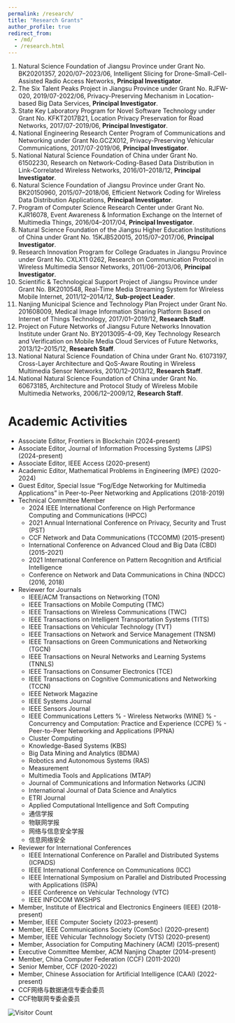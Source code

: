 ```yaml
---
permalink: /research/
title: "Research Grants"
author_profile: true
redirect_from: 
  - /md/
  - /research.html
---
```


1. Natural Science Foundation of Jiangsu Province under Grant No. BK20201357, 2020/07–2023/06, Intelligent Slicing for Drone-Small-Cell-Assisted Radio Access Networks, **Principal Investigator**.
2. The Six Talent Peaks Project in Jiangsu Province under Grant No. RJFW-020, 2019/07-2022/06, Privacy-Preserving Mechanism in Location-based Big Data Services, **Principal Investigator**.
3. State Key Laboratory Program for Novel Software Technology under Grant No. KFKT2017B21, Location Privacy Preservation for Road Networks, 2017/07-2019/06, **Principal Investigator**. 
4. National Engineering Research Center Program of Communications and Networking under Grant No.GCZX012, Privacy-Preserving Vehicular Communications, 2017/07-2019/06, **Principal Investigator**.
5. National Natural Science Foundation of China under Grant No. 61502230, Research on Network-Coding-Based Data Distribution in Link-Correlated Wireless Networks, 2016/01–2018/12, **Principal Investigator**. 
6. Natural Science Foundation of Jiangsu Province under Grant No. BK20150960, 2015/07–2018/06, Efficient Network Coding for Wireless Data Distribution Applications, **Principal Investigator**. 
7. Program of Computer Science Research Center under Grant No. KJR16078, Event Awareness & Information Exchange on the Internet of Multimedia Things, 2016/04–2017/04, **Principal Investigator**. 
8. Natural Science Foundation of the Jiangsu Higher Education Institutions of China under Grant No. 15KJB520015, 2015/07–2017/06, **Principal Investigator**. 
9. Research Innovation Program for College Graduates in Jiangsu Province under Grant No. CXLX11 0262, Research on Communication Protocol in Wireless Multimedia Sensor Networks, 2011/06–2013/06, **Principal Investigator**. 
10. Scientific & Technological Support Project of Jiangsu Province under Grant No. BK2010548, Real-Time Media Streaming System for Wireless Mobile Internet, 2011/12–2014/12, **Sub-project Leader**. 
11. Nanjing Municipal Science and Technology Plan Project under Grant No. 201608009, Medical Image Information Sharing Platform Based on Internet of Things Technology, 2017/01–2019/12, **Research Staff**.
12. Project on Future Networks of Jiangsu Future Networks Innovation Institute under Grant No. BY2013095-4-09, Key Technology Research and Verification on Mobile Media Cloud Services of Future Networks, 2013/12–2015/12, **Research Staff**. 
13. National Natural Science Foundation of China under Grant No. 61073197, Cross-Layer Architecture and QoS-Aware Routing in Wireless Multimedia Sensor Networks, 2010/12–2013/12, **Research Staff**. 
14. National Natural Science Foundation of China under Grant No. 60673185, Architecture and Protocol Study of Wireless Mobile Multimedia Networks, 2006/12–2009/12, **Research Staff**. 

# Academic Activities

- Associate Editor, Frontiers in Blockchain (2024-present)
- Associate Editor, Journal of Information Processing Systems (JIPS) (2024-present)
- Associate Editor, IEEE Access (2020-present)
- Academic Editor, Mathematical Problems in Engineering (MPE) (2020-2024)
- Guest Editor, Special Issue “Fog/Edge Networking for Multimedia Applications” in Peer-to-Peer Networking and Applications (2018-2019)
- Technical Committee Member
  - 2024 IEEE International Conference on High Performance Computing and Communications (HPCC)
  - 2021 Annual International Conference on Privacy, Security and Trust (PST)
  - CCF Network and Data Communications (TCCOMM) (2015-present)
  - International Conference on Advanced Cloud and Big Data (CBD) (2015-2021)
  - 2021 International Conference on Pattern Recognition and Artificial Intelligence
  - Conference on Network and Data Communications in China (NDCC) (2016, 2018)
- Reviewer for Journals
  - IEEE/ACM Transactions on Networking (TON)
  - IEEE Transactions on Mobile Computing (TMC)
  - IEEE Transactions on Wireless Communications (TWC)
  - IEEE Transactions on Intelligent Transportation Systems (TITS)
  - IEEE Transactions on Vehicular Technology (TVT)
  - IEEE Transactions on Network and Service Management (TNSM)
  - IEEE Transactions on Green Communications and Networking (TGCN) 
  - IEEE Transactions on Neural Networks and Learning Systems (TNNLS) 
  - IEEE Transactions on Consumer Electronics (TCE) 
  - IEEE Transactions on Cognitive Communications and Networking (TCCN) 
  - IEEE Network Magazine
  - IEEE Systems Journal
  - IEEE Sensors Journal
  - IEEE Communications Letters
%  - Wireless Networks (WINE)
%  - Concurrency and Computation: Practice and Experience (CCPE)
%  - Peer-to-Peer Networking and Applications (PPNA)
  - Cluster Computing
  - Knowledge-Based Systems (KBS)
  - Big Data Mining and Analytics (BDMA)
  - Robotics and Autonomous Systems (RAS)
  - Measurement
  - Multimedia Tools and Applications (MTAP)
  - Journal of Communications and Information Networks (JCIN)
  - International Journal of Data Science and Analytics
  - ETRI Journal
  - Applied Computational Intelligence and Soft Computing
  - 通信学报
  - 物联网学报
  - 网络与信息安全学报
  - 信息网络安全
- Reviewer for International Conferences
  - IEEE International Conference on Parallel and Distributed Systems (ICPADS)
  - IEEE International Conference on Communications (ICC)
  - IEEE International Symposium on Parallel and Distributed Processing with Applications (ISPA)
  - IEEE Conference on Vehicular Technology (VTC)
  - IEEE INFOCOM WKSHPS
- Member, Institute of Electrical and Electronics Engineers (IEEE) (2018-present)
- Member, IEEE Computer Society (2023-present)
- Member, IEEE Communications Society (ComSoc) (2020-present)
- Member, IEEE Vehicular Technology Society (VTS) (2020-present)
- Member, Association for Computing Machinery (ACM) (2015-present)
- Executive Committee Member, ACM Nanjing Chapter (2014-present)
- Member, China Computer Federation (CCF) (2011-2020)
- Senior Member, CCF (2020-2022)
- Member, Chinese Association for Artificial Intelligence (CAAI) (2022-present)
- CCF网络与数据通信专委会委员
- CCF物联网专委会委员


![Visitor Count](https://profile-counter.glitch.me/shen-hang/count.svg)